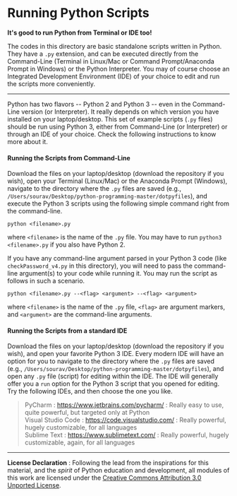 # Running Python Scripts

**It's good to run Python from Terminal or IDE too!**

The codes in this directory are basic standalone scripts written in Python. They have a `.py` extension, and can be executed directly from the Command-Line (Terminal in Linux/Mac or Command Prompt/Anaconda Prompt in Windows) or the Python Interpreter. You may of course choose an Integrated Development Environment (IDE) of your choice to edit and run the scripts more conveniently.

---

Python has two flavors -- Python 2 and Python 3 -- even in the Command-Line version (or Interpreter). It really depends on which version you have installed on your laptop/desktop. This set of example scripts (`.py` files) should be run using Python 3, either from Command-Line (or Interpreter) or through an IDE of your choice. Check the following instructions to know more about it.

#### Running the Scripts from Command-Line

Download the files on your laptop/desktop (download the repository if you wish), open your Terminal (Linux/Mac) or the Anaconda Prompt (Windows), navigate to the directory where the `.py` files are saved (e.g., `/Users/sourav/Desktop/python-programming-master/dotpyfiles`), and execute the Python 3 scripts using the following simple command right from the command-line.

```python <filename>.py```    

where `<filename>` is the name of the `.py` file. You may have to run `python3 <filename>.py` if you also have Python 2.

If you have any command-line argument parsed in your Python 3 code (like `checkPassword_v4.py` in this directory), you will need to pass the command-line argument(s) to your code while running it. You may run the script as follows in such a scenario.

```python <filename>.py --<flag> <argument> --<flag> <argument>```      

where `<filename>` is the name of the `.py` file, `<flag>` are argument markers, and `<argument>` are the command-line arguments.


#### Running the Scripts from a standard IDE

Download the files on your laptop/desktop (download the repository if you wish), and open your favorite Python 3 IDE. Every modern IDE will have an option for you to navigate to the directory where the `.py` files are saved (e.g., `/Users/sourav/Desktop/python-programming-master/dotpyfiles`), and open any `.py` file (script) for editing within the IDE. The IDE will generally offer you a `run` option for the Python 3 script that you opened for editing. Try the following IDEs, and then choose the one you like.

> PyCharm : https://www.jetbrains.com/pycharm/ : Really easy to use, quite powerful, but targeted only at Python      
> Visual Studio Code : https://code.visualstudio.com/ : Really powerful, hugely customizable, for all languages       
> Sublime Text : https://www.sublimetext.com/ : Really powerful, hugely customizable, again, for all languages    

---

**License Declaration** : Following the lead from the inspirations for this material, and the *spirit* of Python education and development, all modules of this work are licensed under the [Creative Commons Attribution 3.0 Unported License](http://creativecommons.org/licenses/by/3.0/).
